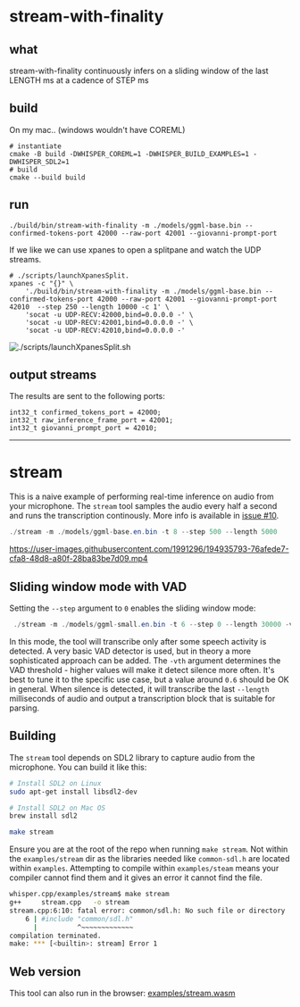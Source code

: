 # stream-with-finality

## what

stream-with-finality continuously infers on a sliding window of the last LENGTH ms at a cadence of STEP ms


## build

On my mac.. (windows wouldn't have COREML)

    # instantiate
    cmake -B build -DWHISPER_COREML=1 -DWHISPER_BUILD_EXAMPLES=1 -DWHISPER_SDL2=1
    # build
    cmake --build build

## run

    ./build/bin/stream-with-finality -m ./models/ggml-base.bin --confirmed-tokens-port 42000 --raw-port 42001 --giovanni-prompt-port 

If we like we can use xpanes to open a splitpane and watch the UDP streams.

```./scripts/launchXpanesSplit.
# ./scripts/launchXpanesSplit.
xpanes -c "{}" \
    './build/bin/stream-with-finality -m ./models/ggml-base.bin --confirmed-tokens-port 42000 --raw-port 42001 --giovanni-prompt-port 42010  --step 250 --length 10000 -c 1' \
    'socat -u UDP-RECV:42000,bind=0.0.0.0 -' \
    'socat -u UDP-RECV:42001,bind=0.0.0.0 -' \
    'socat -u UDP-RECV:42010,bind=0.0.0.0 -'
```

![./scripts/launchXpanesSplit.sh ](launchXpanesSplit.sh.png)


## output streams

The results are sent to the following ports:

    int32_t confirmed_tokens_port = 42000;
    int32_t raw_inference_frame_port = 42001;
    int32_t giovanni_prompt_port = 42010;


---

# stream

This is a naive example of performing real-time inference on audio from your microphone.
The `stream` tool samples the audio every half a second and runs the transcription continously.
More info is available in [issue #10](https://github.com/ggerganov/whisper.cpp/issues/10).

```java
./stream -m ./models/ggml-base.en.bin -t 8 --step 500 --length 5000
```

https://user-images.githubusercontent.com/1991296/194935793-76afede7-cfa8-48d8-a80f-28ba83be7d09.mp4

## Sliding window mode with VAD

Setting the `--step` argument to `0` enables the sliding window mode:

```java
 ./stream -m ./models/ggml-small.en.bin -t 6 --step 0 --length 30000 -vth 0.6
```

In this mode, the tool will transcribe only after some speech activity is detected. A very
basic VAD detector is used, but in theory a more sophisticated approach can be added. The
`-vth` argument determines the VAD threshold - higher values will make it detect silence more often.
It's best to tune it to the specific use case, but a value around `0.6` should be OK in general.
When silence is detected, it will transcribe the last `--length` milliseconds of audio and output
a transcription block that is suitable for parsing.

## Building

The `stream` tool depends on SDL2 library to capture audio from the microphone. You can build it like this:

```bash
# Install SDL2 on Linux
sudo apt-get install libsdl2-dev

# Install SDL2 on Mac OS
brew install sdl2

make stream
```

Ensure you are at the root of the repo when running `make stream`.  Not within the `examples/stream` dir
as the libraries needed like `common-sdl.h` are located within `examples`.  Attempting to compile within
`examples/steam` means your compiler cannot find them and it gives an error it cannot find the file.

```bash
whisper.cpp/examples/stream$ make stream
g++     stream.cpp   -o stream
stream.cpp:6:10: fatal error: common/sdl.h: No such file or directory
    6 | #include "common/sdl.h"
      |          ^~~~~~~~~~~~~~
compilation terminated.
make: *** [<builtin>: stream] Error 1
```

## Web version

This tool can also run in the browser: [examples/stream.wasm](/examples/stream.wasm)
